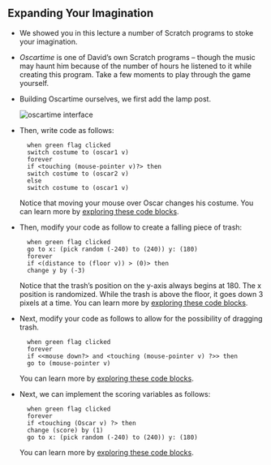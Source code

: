 ## Expanding Your Imagination

- We showed you in this lecture a number of Scratch programs to stoke your imagination.
- _Oscartime_ is one of David’s own Scratch programs – though the music may haunt him because of the number of hours he listened to it while creating this program. Take a few moments to play through the game yourself.
- Building Oscartime ourselves, we first add the lamp post.

  ![oscartime interface](https://cs50.harvard.edu/x/2023/notes/0/cs50Week0Scratch10.png "oscartime interface")

- Then, write code as follows:

        when green flag clicked
        switch costume to (oscar1 v)
        forever
        if <touching (mouse-pointer v)?> then
        switch costume to (oscar2 v)
        else
        switch costume to (oscar1 v)

  Notice that moving your mouse over Oscar changes his costume. You can learn more by [exploring these code blocks](https://scratch.mit.edu/projects/565100517).

- Then, modify your code as follow to create a falling piece of trash:

        when green flag clicked
        go to x: (pick random (-240) to (240)) y: (180)
        forever
        if <(distance to (floor v)) > (0)> then
        change y by (-3)

  Notice that the trash’s position on the y-axis always begins at 180. The x position is randomized. While the trash is above the floor, it goes down 3 pixels at a time. You can learn more by [exploring these code blocks](https://scratch.mit.edu/projects/565117390).

- Next, modify your code as follows to allow for the possibility of dragging trash.

        when green flag clicked
        forever
        if <<mouse down?> and <touching (mouse-pointer v) ?>> then
        go to (mouse-pointer v)

  You can learn more by [exploring these code blocks](https://scratch.mit.edu/projects/565119737).

- Next, we can implement the scoring variables as follows:

        when green flag clicked
        forever
        if <touching (Oscar v) ?> then
        change (score) by (1)
        go to x: (pick random (-240) to (240)) y: (180)

  You can learn more by [exploring these code blocks](https://scratch.mit.edu/projects/565472267).
